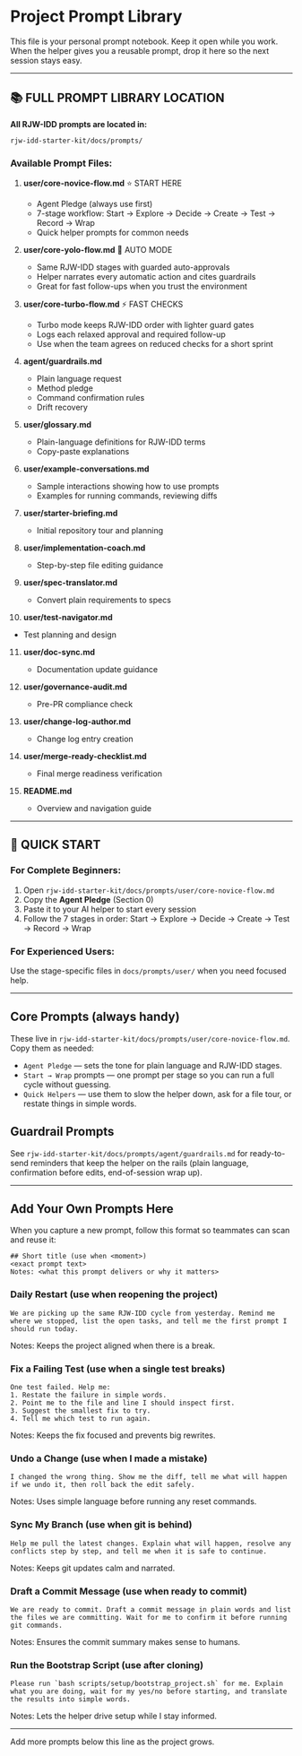 # Project Prompt Library

This file is your personal prompt notebook. Keep it open while you work. When the helper gives you a reusable prompt, drop it here so the next session stays easy.

---

## 📚 FULL PROMPT LIBRARY LOCATION

**All RJW-IDD prompts are located in:**
```
rjw-idd-starter-kit/docs/prompts/
```

### Available Prompt Files:
1. **user/core-novice-flow.md** ⭐ START HERE
   - Agent Pledge (always use first)
   - 7-stage workflow: Start → Explore → Decide → Create → Test → Record → Wrap
   - Quick helper prompts for common needs
2. **user/core-yolo-flow.md** 🚀 AUTO MODE
   - Same RJW-IDD stages with guarded auto-approvals
   - Helper narrates every automatic action and cites guardrails
   - Great for fast follow-ups when you trust the environment
3. **user/core-turbo-flow.md** ⚡ FAST CHECKS
   - Turbo mode keeps RJW-IDD order with lighter guard gates
   - Logs each relaxed approval and required follow-up
   - Use when the team agrees on reduced checks for a short sprint

4. **agent/guardrails.md**
   - Plain language request
   - Method pledge
   - Command confirmation rules
   - Drift recovery

5. **user/glossary.md**
   - Plain-language definitions for RJW-IDD terms
   - Copy-paste explanations

6. **user/example-conversations.md**
   - Sample interactions showing how to use prompts
   - Examples for running commands, reviewing diffs

7. **user/starter-briefing.md**
   - Initial repository tour and planning

8. **user/implementation-coach.md**
   - Step-by-step file editing guidance

9. **user/spec-translator.md**
   - Convert plain requirements to specs

10. **user/test-navigator.md**
   - Test planning and design

11. **user/doc-sync.md**
    - Documentation update guidance

12. **user/governance-audit.md**
    - Pre-PR compliance check

13. **user/change-log-author.md**
    - Change log entry creation

14. **user/merge-ready-checklist.md**
    - Final merge readiness verification

15. **README.md**
    - Overview and navigation guide

---

## 🚀 QUICK START

### For Complete Beginners:
1. Open `rjw-idd-starter-kit/docs/prompts/user/core-novice-flow.md`
2. Copy the **Agent Pledge** (Section 0)
3. Paste it to your AI helper to start every session
4. Follow the 7 stages in order: Start → Explore → Decide → Create → Test → Record → Wrap

### For Experienced Users:
Use the stage-specific files in `docs/prompts/user/` when you need focused help.

---

## Core Prompts (always handy)
These live in `rjw-idd-starter-kit/docs/prompts/user/core-novice-flow.md`. Copy them as needed:
- `Agent Pledge` — sets the tone for plain language and RJW-IDD stages.
- `Start → Wrap` prompts — one prompt per stage so you can run a full cycle without guessing.
- `Quick Helpers` — use them to slow the helper down, ask for a file tour, or restate things in simple words.

## Guardrail Prompts
See `rjw-idd-starter-kit/docs/prompts/agent/guardrails.md` for ready-to-send reminders that keep the helper on the rails (plain language, confirmation before edits, end-of-session wrap up).

---

## Add Your Own Prompts Here
When you capture a new prompt, follow this format so teammates can scan and reuse it:
```
## Short title (use when <moment>)
<exact prompt text>
Notes: <what this prompt delivers or why it matters>
```

### Daily Restart (use when reopening the project)
```
We are picking up the same RJW-IDD cycle from yesterday. Remind me where we stopped, list the open tasks, and tell me the first prompt I should run today.
```
Notes: Keeps the project aligned when there is a break.

### Fix a Failing Test (use when a single test breaks)
```
One test failed. Help me:
1. Restate the failure in simple words.
2. Point me to the file and line I should inspect first.
3. Suggest the smallest fix to try.
4. Tell me which test to run again.
```
Notes: Keeps the fix focused and prevents big rewrites.

### Undo a Change (use when I made a mistake)
```
I changed the wrong thing. Show me the diff, tell me what will happen if we undo it, then roll back the edit safely.
```
Notes: Uses simple language before running any reset commands.

### Sync My Branch (use when git is behind)
```
Help me pull the latest changes. Explain what will happen, resolve any conflicts step by step, and tell me when it is safe to continue.
```
Notes: Keeps git updates calm and narrated.

### Draft a Commit Message (use when ready to commit)
```
We are ready to commit. Draft a commit message in plain words and list the files we are committing. Wait for me to confirm it before running git commands.
```
Notes: Ensures the commit summary makes sense to humans.

### Run the Bootstrap Script (use after cloning)
```
Please run `bash scripts/setup/bootstrap_project.sh` for me. Explain what you are doing, wait for my yes/no before starting, and translate the results into simple words.
```
Notes: Lets the helper drive setup while I stay informed.

---
Add more prompts below this line as the project grows.
